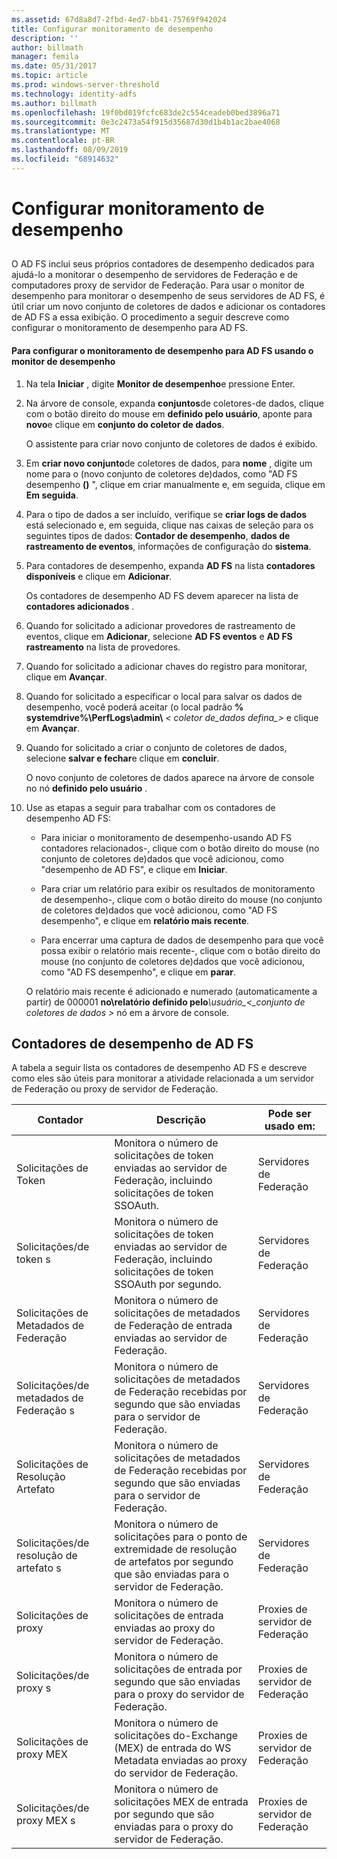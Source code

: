 ```yaml
---
ms.assetid: 67d8a8d7-2fbd-4ed7-bb41-75769f942024
title: Configurar monitoramento de desempenho
description: ''
author: billmath
manager: femila
ms.date: 05/31/2017
ms.topic: article
ms.prod: windows-server-threshold
ms.technology: identity-adfs
ms.author: billmath
ms.openlocfilehash: 19f0bd019fcfc683de2c554ceadeb0bed3896a71
ms.sourcegitcommit: 0e3c2473a54f915d35687d30d1b4b1ac2bae4068
ms.translationtype: MT
ms.contentlocale: pt-BR
ms.lasthandoff: 08/09/2019
ms.locfileid: "68914632"
---
```

# <a name="configure-performance-monitoring"></a>Configurar monitoramento de desempenho
  
## <a name="bkmk_ConfigurePerfMon"></a>  
O AD FS inclui seus próprios contadores de desempenho dedicados para ajudá-lo a monitorar o desempenho de servidores de Federação e de computadores proxy de servidor de Federação. Para usar o monitor de desempenho para monitorar o desempenho de seus servidores de AD FS, é útil criar um novo conjunto de coletores de dados e adicionar os contadores de AD FS a essa exibição. O procedimento a seguir descreve como configurar o monitoramento de desempenho para AD FS.  
  
#### <a name="to-configure-performance-monitoring-for-ad-fs-using-performance-monitor"></a>Para configurar o monitoramento de desempenho para AD FS usando o monitor de desempenho  
  
1. Na tela **Iniciar** , digite **Monitor de desempenho**e pressione Enter.  
  
2. Na árvore de console, expanda **conjuntos**de coletores\-de dados, clique com o botão direito do mouse em **definido pelo usuário**, aponte para **novo**e clique em **conjunto do coletor de dados**.  
  
   O assistente para criar novo conjunto de coletores de dados é exibido.  
  
3. Em **criar novo conjunto**de coletores de dados, para **nome** , digite um nome para o \(novo conjunto de coletores de\)dados, como "AD FS desempenho  **\(\)** ", clique em criar manualmente e, em seguida, clique em  **Em seguida**.  
  
4. Para o tipo de dados a ser incluído, verifique se **criar logs de dados** está selecionado e, em seguida, clique nas caixas de seleção para os seguintes tipos de dados: **Contador de desempenho**, **dados de rastreamento de eventos**, informações de configuração do **sistema**.  
  
5. Para contadores de desempenho, expanda **AD FS** na lista **contadores disponíveis** e clique em **Adicionar**.  
  
   Os contadores de desempenho AD FS devem aparecer na lista de **contadores adicionados** .  
  
6. Quando for solicitado a adicionar provedores de rastreamento de eventos, clique em **Adicionar**, selecione **AD FS eventos** e **AD FS rastreamento** na lista de provedores.  
  
7. Quando for solicitado a adicionar chaves do registro para monitorar, clique em **Avançar**.  
  
8. Quando for solicitado a especificar o local para salvar os dados de desempenho, você poderá aceitar \(o local padrão **% systemdrive%\\PerfLogs\\admin\\** _< coletor de\_dados defina\_>_ e clique em **Avançar**.  
  
9. Quando for solicitado a criar o conjunto de coletores de dados, selecione **salvar e fechar**e clique em **concluir**.  
  
    O novo conjunto de coletores de dados aparece na árvore de console no nó **definido pelo usuário** .  
  
10. Use as etapas a seguir para trabalhar com os contadores de desempenho AD FS:  
  
    -   Para iniciar o monitoramento de desempenho\-usando AD FS contadores relacionados\-, clique com o botão direito do mouse \(no conjunto de coletores de\)dados que você adicionou, como "desempenho de AD FS", e clique em **Iniciar**.  
  
    -   Para criar um relatório para exibir os resultados de monitoramento de desempenho\-, clique com o botão direito do mouse \(no conjunto de coletores de\)dados que você adicionou, como "AD FS desempenho", e clique em **relatório mais recente**.  
  
    -   Para encerrar uma captura de dados de desempenho para que você possa exibir o relatório mais recente\-, clique com o botão direito do mouse \(no conjunto de coletores de\)dados que você adicionou, como "AD FS desempenho", e clique em **parar**.  
  
    O relatório mais recente é adicionado e numerado \(automaticamente a partir\) de 000001 **no\\relatório definido pelo**<em>\\usuário\_<\_conjunto de coletores de dados ></em> nó em a árvore de console.  
  
## <a name="ad-fs-performance-counters"></a>Contadores de desempenho de AD FS  
A tabela a seguir lista os contadores de desempenho AD FS e descreve como eles são úteis para monitorar a atividade relacionada a um servidor de Federação ou proxy de servidor de Federação.  
  
|Contador|Descrição|Pode ser usado em: 
|-----------|---------------|------------------- 
|Solicitações de Token|Monitora o número de solicitações de token enviadas ao servidor de Federação, incluindo solicitações de token SSOAuth.|Servidores de Federação 
|Solicitações\/de token s|Monitora o número de solicitações de token enviadas ao servidor de Federação, incluindo solicitações de token SSOAuth por segundo.|Servidores de Federação  
|Solicitações de Metadados de Federação|Monitora o número de solicitações de metadados de Federação de entrada enviadas ao servidor de Federação.|Servidores de Federação  
|Solicitações\/de metadados de Federação s|Monitora o número de solicitações de metadados de Federação recebidas por segundo que são enviadas para o servidor de Federação.|Servidores de Federação  
|Solicitações de Resolução Artefato|Monitora o número de solicitações de metadados de Federação recebidas por segundo que são enviadas para o servidor de Federação.|Servidores de Federação  
|Solicitações\/de resolução de artefato s|Monitora o número de solicitações para o ponto de extremidade de resolução de artefatos por segundo que são enviadas para o servidor de Federação.|Servidores de Federação  
|Solicitações de proxy|Monitora o número de solicitações de entrada enviadas ao proxy do servidor de Federação.|Proxies de servidor de Federação  
|Solicitações\/de proxy s|Monitora o número de solicitações de entrada por segundo que são enviadas para o proxy do servidor de Federação.|Proxies de servidor de Federação  
|Solicitações de proxy MEX|Monitora o número de solicitações do\-Exchange \(MEX\) de entrada do WS Metadata enviadas ao proxy do servidor de Federação.|Proxies de servidor de Federação 
|Solicitações\/de proxy MEX s|Monitora o número de solicitações MEX de entrada por segundo que são enviadas para o proxy do servidor de Federação.|Proxies de servidor de Federação  
  

